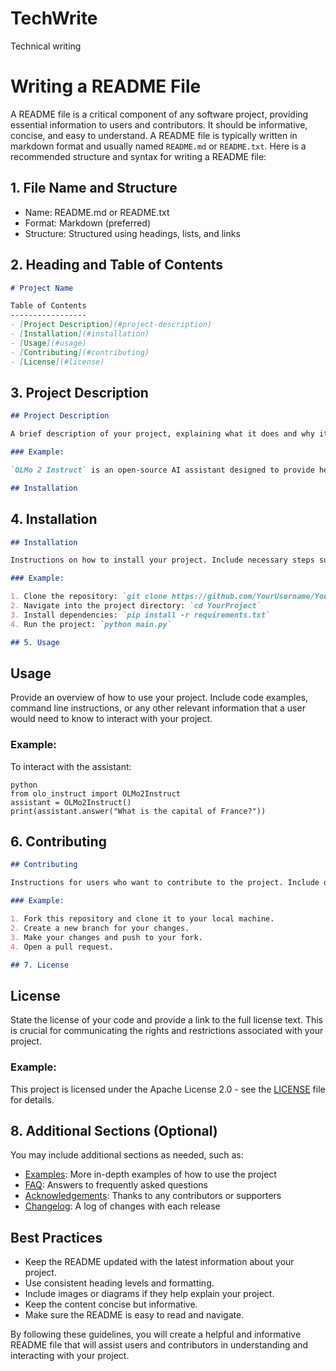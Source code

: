 # TechWrite
Technical writing
# Writing a README File

A README file is a critical component of any software project, providing essential information to users and contributors. It should be informative, concise, and easy to understand. A README file is typically written in markdown format and usually named `README.md` or `README.txt`. Here is a recommended structure and syntax for writing a README file:

## 1. File Name and Structure
- Name: README.md or README.txt
- Format: Markdown (preferred)
- Structure: Structured using headings, lists, and links

## 2. Heading and Table of Contents
```markdown
# Project Name

Table of Contents
-----------------
- [Project Description](#project-description)
- [Installation](#installation)
- [Usage](#usage)
- [Contributing](#contributing)
- [License](#license)
```

## 3. Project Description
```markdown
## Project Description

A brief description of your project, explaining what it does and why it is useful. This should be concise and immediately tell the reader what your project is about.

### Example:

`OLMo 2 Instruct` is an open-source AI assistant designed to provide helpful, relevant responses to user queries, making complex information accessible and understandable.

## Installation
```

## 4. Installation
```markdown
## Installation

Instructions on how to install your project. Include necessary steps such as downloading, setting up the environment, and running any initial setup scripts.

### Example:

1. Clone the repository: `git clone https://github.com/YourUsername/YourProject.git`
2. Navigate into the project directory: `cd YourProject`
3. Install dependencies: `pip install -r requirements.txt`
4. Run the project: `python main.py`

## 5. Usage
```

## Usage

Provide an overview of how to use your project. Include code examples, command line instructions, or any other relevant information that a user would need to know to interact with your project.

### Example:

To interact with the assistant:
```
python
from olo_instruct import OLMo2Instruct
assistant = OLMo2Instruct()
print(assistant.answer("What is the capital of France?"))
```

## 6. Contributing
```markdown
## Contributing

Instructions for users who want to contribute to the project. Include details on how to set up a development environment, how to submit pull requests, and any specific coding standards or guidelines.

### Example:

1. Fork this repository and clone it to your local machine.
2. Create a new branch for your changes.
3. Make your changes and push to your fork.
4. Open a pull request.

## 7. License
```

## License

State the license of your code and provide a link to the full license text. This is crucial for communicating the rights and restrictions associated with your project.

### Example:

This project is licensed under the Apache License 2.0 - see the [LICENSE](LICENSE) file for details.

## 8. Additional Sections (Optional)

You may include additional sections as needed, such as:
- [Examples](#examples): More in-depth examples of how to use the project
- [FAQ](#faq): Answers to frequently asked questions
- [Acknowledgements](#acknowledgements): Thanks to any contributors or supporters
- [Changelog](#changelog): A log of changes with each release

## Best Practices
- Keep the README updated with the latest information about your project.
- Use consistent heading levels and formatting.
- Include images or diagrams if they help explain your project.
- Keep the content concise but informative.
- Make sure the README is easy to read and navigate.

By following these guidelines, you will create a helpful and informative README file that will assist users and contributors in understanding and interacting with your project.
